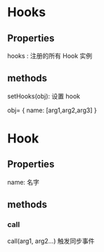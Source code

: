 
# Hooks

## Properties

hooks : 注册的所有 Hook 实例

## methods

setHooks(obj): 设置 hook

obj= {
  name: [arg1,arg2,arg3]
}

# Hook

## Properties

name: 名字

## methods

### call

call(arg1, arg2...) 
触发同步事件